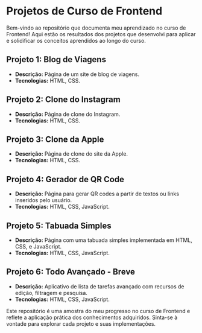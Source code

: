 # Projetos de Curso de Frontend

Bem-vindo ao repositório que documenta meu aprendizado no curso de Frontend! Aqui estão os resultados dos projetos que desenvolvi para aplicar e solidificar os conceitos aprendidos ao longo do curso.

## Projeto 1: Blog de Viagens
- **Descrição:** Página de um site de blog de viagens.
- **Tecnologias:** HTML, CSS.

## Projeto 2: Clone do Instagram
- **Descrição:** Página de clone do Instagram.
- **Tecnologias:** HTML, CSS.

## Projeto 3: Clone da Apple
- **Descrição:** Página de clone do site da Apple.
- **Tecnologias:** HTML, CSS.

## Projeto 4: Gerador de QR Code
- **Descrição:** Página para gerar QR codes a partir de textos ou links inseridos pelo usuário.
- **Tecnologias:** HTML, CSS, JavaScript.

## Projeto 5: Tabuada Simples
- **Descrição:** Página com uma tabuada simples implementada em HTML, CSS, e JavaScript.
- **Tecnologias:** HTML, CSS, JavaScript.

## Projeto 6: Todo Avançado - Breve
- **Descrição:** Aplicativo de lista de tarefas avançado com recursos de edição, filtragem e pesquisa.
- **Tecnologias:** HTML, CSS, JavaScript.

Este repositório é uma amostra do meu progresso no curso de Frontend e reflete a aplicação prática dos conhecimentos adquiridos. Sinta-se à vontade para explorar cada projeto e suas implementações.

